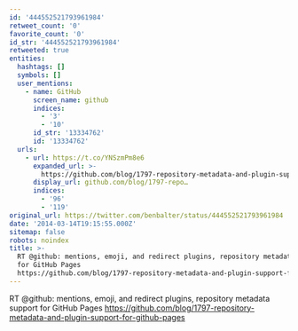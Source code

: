 ```yaml
---
id: '444552521793961984'
retweet_count: '0'
favorite_count: '0'
id_str: '444552521793961984'
retweeted: true
entities:
  hashtags: []
  symbols: []
  user_mentions:
    - name: GitHub
      screen_name: github
      indices:
        - '3'
        - '10'
      id_str: '13334762'
      id: '13334762'
  urls:
    - url: https://t.co/YNSzmPm8e6
      expanded_url: >-
        https://github.com/blog/1797-repository-metadata-and-plugin-support-for-github-pages
      display_url: github.com/blog/1797-repo…
      indices:
        - '96'
        - '119'
original_url: https://twitter.com/benbalter/status/444552521793961984
date: '2014-03-14T19:15:55.000Z'
sitemap: false
robots: noindex
title: >-
  RT @github: mentions, emoji, and redirect plugins, repository metadata support
  for GitHub Pages
  https://github.com/blog/1797-repository-metadata-and-plugin-support-for-github-pages
---
```


RT @github: mentions, emoji, and redirect plugins, repository metadata support for GitHub Pages https://github.com/blog/1797-repository-metadata-and-plugin-support-for-github-pages
